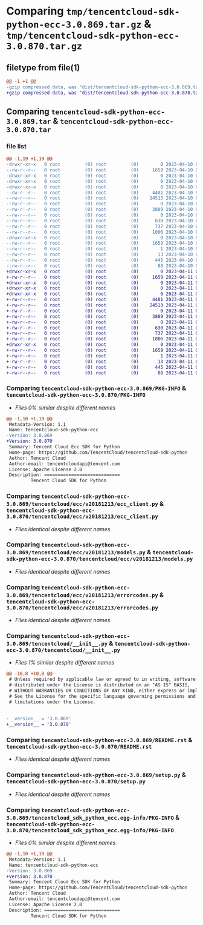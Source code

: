 # Comparing `tmp/tencentcloud-sdk-python-ecc-3.0.869.tar.gz` & `tmp/tencentcloud-sdk-python-ecc-3.0.870.tar.gz`

## filetype from file(1)

```diff
@@ -1 +1 @@
-gzip compressed data, was "dist/tencentcloud-sdk-python-ecc-3.0.869.tar", last modified: Mon Apr 10 03:04:34 2023, max compression
+gzip compressed data, was "dist/tencentcloud-sdk-python-ecc-3.0.870.tar", last modified: Tue Apr 11 03:37:46 2023, max compression
```

## Comparing `tencentcloud-sdk-python-ecc-3.0.869.tar` & `tencentcloud-sdk-python-ecc-3.0.870.tar`

### file list

```diff
@@ -1,19 +1,19 @@
-drwxr-xr-x   0 root         (0) root         (0)        0 2023-04-10 03:04:34.000000 tencentcloud-sdk-python-ecc-3.0.869/
--rw-r--r--   0 root         (0) root         (0)     1659 2023-04-10 03:04:34.000000 tencentcloud-sdk-python-ecc-3.0.869/PKG-INFO
-drwxr-xr-x   0 root         (0) root         (0)        0 2023-04-10 03:04:34.000000 tencentcloud-sdk-python-ecc-3.0.869/tencentcloud/
-drwxr-xr-x   0 root         (0) root         (0)        0 2023-04-10 03:04:34.000000 tencentcloud-sdk-python-ecc-3.0.869/tencentcloud/ecc/
-drwxr-xr-x   0 root         (0) root         (0)        0 2023-04-10 03:04:34.000000 tencentcloud-sdk-python-ecc-3.0.869/tencentcloud/ecc/v20181213/
--rw-r--r--   0 root         (0) root         (0)     4481 2023-04-10 03:04:34.000000 tencentcloud-sdk-python-ecc-3.0.869/tencentcloud/ecc/v20181213/ecc_client.py
--rw-r--r--   0 root         (0) root         (0)    24513 2023-04-10 03:04:34.000000 tencentcloud-sdk-python-ecc-3.0.869/tencentcloud/ecc/v20181213/models.py
--rw-r--r--   0 root         (0) root         (0)        0 2023-04-10 03:04:34.000000 tencentcloud-sdk-python-ecc-3.0.869/tencentcloud/ecc/v20181213/__init__.py
--rw-r--r--   0 root         (0) root         (0)     3889 2023-04-10 03:04:34.000000 tencentcloud-sdk-python-ecc-3.0.869/tencentcloud/ecc/v20181213/errorcodes.py
--rw-r--r--   0 root         (0) root         (0)        0 2023-04-10 03:04:34.000000 tencentcloud-sdk-python-ecc-3.0.869/tencentcloud/ecc/__init__.py
--rw-r--r--   0 root         (0) root         (0)      630 2023-04-10 03:04:34.000000 tencentcloud-sdk-python-ecc-3.0.869/tencentcloud/__init__.py
--rw-r--r--   0 root         (0) root         (0)      737 2023-04-10 03:04:34.000000 tencentcloud-sdk-python-ecc-3.0.869/README.rst
--rw-r--r--   0 root         (0) root         (0)     1006 2023-04-10 03:04:34.000000 tencentcloud-sdk-python-ecc-3.0.869/setup.py
-drwxr-xr-x   0 root         (0) root         (0)        0 2023-04-10 03:04:34.000000 tencentcloud-sdk-python-ecc-3.0.869/tencentcloud_sdk_python_ecc.egg-info/
--rw-r--r--   0 root         (0) root         (0)     1659 2023-04-10 03:04:34.000000 tencentcloud-sdk-python-ecc-3.0.869/tencentcloud_sdk_python_ecc.egg-info/PKG-INFO
--rw-r--r--   0 root         (0) root         (0)        1 2023-04-10 03:04:34.000000 tencentcloud-sdk-python-ecc-3.0.869/tencentcloud_sdk_python_ecc.egg-info/dependency_links.txt
--rw-r--r--   0 root         (0) root         (0)       13 2023-04-10 03:04:34.000000 tencentcloud-sdk-python-ecc-3.0.869/tencentcloud_sdk_python_ecc.egg-info/top_level.txt
--rw-r--r--   0 root         (0) root         (0)      445 2023-04-10 03:04:34.000000 tencentcloud-sdk-python-ecc-3.0.869/tencentcloud_sdk_python_ecc.egg-info/SOURCES.txt
--rw-r--r--   0 root         (0) root         (0)       88 2023-04-10 03:04:34.000000 tencentcloud-sdk-python-ecc-3.0.869/setup.cfg
+drwxr-xr-x   0 root         (0) root         (0)        0 2023-04-11 03:37:46.000000 tencentcloud-sdk-python-ecc-3.0.870/
+-rw-r--r--   0 root         (0) root         (0)     1659 2023-04-11 03:37:46.000000 tencentcloud-sdk-python-ecc-3.0.870/PKG-INFO
+drwxr-xr-x   0 root         (0) root         (0)        0 2023-04-11 03:37:46.000000 tencentcloud-sdk-python-ecc-3.0.870/tencentcloud/
+drwxr-xr-x   0 root         (0) root         (0)        0 2023-04-11 03:37:46.000000 tencentcloud-sdk-python-ecc-3.0.870/tencentcloud/ecc/
+drwxr-xr-x   0 root         (0) root         (0)        0 2023-04-11 03:37:46.000000 tencentcloud-sdk-python-ecc-3.0.870/tencentcloud/ecc/v20181213/
+-rw-r--r--   0 root         (0) root         (0)     4481 2023-04-11 03:37:46.000000 tencentcloud-sdk-python-ecc-3.0.870/tencentcloud/ecc/v20181213/ecc_client.py
+-rw-r--r--   0 root         (0) root         (0)    24513 2023-04-11 03:37:46.000000 tencentcloud-sdk-python-ecc-3.0.870/tencentcloud/ecc/v20181213/models.py
+-rw-r--r--   0 root         (0) root         (0)        0 2023-04-11 03:37:46.000000 tencentcloud-sdk-python-ecc-3.0.870/tencentcloud/ecc/v20181213/__init__.py
+-rw-r--r--   0 root         (0) root         (0)     3889 2023-04-11 03:37:46.000000 tencentcloud-sdk-python-ecc-3.0.870/tencentcloud/ecc/v20181213/errorcodes.py
+-rw-r--r--   0 root         (0) root         (0)        0 2023-04-11 03:37:46.000000 tencentcloud-sdk-python-ecc-3.0.870/tencentcloud/ecc/__init__.py
+-rw-r--r--   0 root         (0) root         (0)      630 2023-04-11 03:37:46.000000 tencentcloud-sdk-python-ecc-3.0.870/tencentcloud/__init__.py
+-rw-r--r--   0 root         (0) root         (0)      737 2023-04-11 03:37:46.000000 tencentcloud-sdk-python-ecc-3.0.870/README.rst
+-rw-r--r--   0 root         (0) root         (0)     1006 2023-04-11 03:37:46.000000 tencentcloud-sdk-python-ecc-3.0.870/setup.py
+drwxr-xr-x   0 root         (0) root         (0)        0 2023-04-11 03:37:46.000000 tencentcloud-sdk-python-ecc-3.0.870/tencentcloud_sdk_python_ecc.egg-info/
+-rw-r--r--   0 root         (0) root         (0)     1659 2023-04-11 03:37:46.000000 tencentcloud-sdk-python-ecc-3.0.870/tencentcloud_sdk_python_ecc.egg-info/PKG-INFO
+-rw-r--r--   0 root         (0) root         (0)        1 2023-04-11 03:37:46.000000 tencentcloud-sdk-python-ecc-3.0.870/tencentcloud_sdk_python_ecc.egg-info/dependency_links.txt
+-rw-r--r--   0 root         (0) root         (0)       13 2023-04-11 03:37:46.000000 tencentcloud-sdk-python-ecc-3.0.870/tencentcloud_sdk_python_ecc.egg-info/top_level.txt
+-rw-r--r--   0 root         (0) root         (0)      445 2023-04-11 03:37:46.000000 tencentcloud-sdk-python-ecc-3.0.870/tencentcloud_sdk_python_ecc.egg-info/SOURCES.txt
+-rw-r--r--   0 root         (0) root         (0)       88 2023-04-11 03:37:46.000000 tencentcloud-sdk-python-ecc-3.0.870/setup.cfg
```

### Comparing `tencentcloud-sdk-python-ecc-3.0.869/PKG-INFO` & `tencentcloud-sdk-python-ecc-3.0.870/PKG-INFO`

 * *Files 0% similar despite different names*

```diff
@@ -1,10 +1,10 @@
 Metadata-Version: 1.1
 Name: tencentcloud-sdk-python-ecc
-Version: 3.0.869
+Version: 3.0.870
 Summary: Tencent Cloud Ecc SDK for Python
 Home-page: https://github.com/TencentCloud/tencentcloud-sdk-python
 Author: Tencent Cloud
 Author-email: tencentcloudapi@tencent.com
 License: Apache License 2.0
 Description: ============================
         Tencent Cloud SDK for Python
```

### Comparing `tencentcloud-sdk-python-ecc-3.0.869/tencentcloud/ecc/v20181213/ecc_client.py` & `tencentcloud-sdk-python-ecc-3.0.870/tencentcloud/ecc/v20181213/ecc_client.py`

 * *Files identical despite different names*

### Comparing `tencentcloud-sdk-python-ecc-3.0.869/tencentcloud/ecc/v20181213/models.py` & `tencentcloud-sdk-python-ecc-3.0.870/tencentcloud/ecc/v20181213/models.py`

 * *Files identical despite different names*

### Comparing `tencentcloud-sdk-python-ecc-3.0.869/tencentcloud/ecc/v20181213/errorcodes.py` & `tencentcloud-sdk-python-ecc-3.0.870/tencentcloud/ecc/v20181213/errorcodes.py`

 * *Files identical despite different names*

### Comparing `tencentcloud-sdk-python-ecc-3.0.869/tencentcloud/__init__.py` & `tencentcloud-sdk-python-ecc-3.0.870/tencentcloud/__init__.py`

 * *Files 1% similar despite different names*

```diff
@@ -10,8 +10,8 @@
 # Unless required by applicable law or agreed to in writing, software
 # distributed under the License is distributed on an "AS IS" BASIS,
 # WITHOUT WARRANTIES OR CONDITIONS OF ANY KIND, either express or implied.
 # See the License for the specific language governing permissions and
 # limitations under the License.
 
 
-__version__ = '3.0.869'
+__version__ = '3.0.870'
```

### Comparing `tencentcloud-sdk-python-ecc-3.0.869/README.rst` & `tencentcloud-sdk-python-ecc-3.0.870/README.rst`

 * *Files identical despite different names*

### Comparing `tencentcloud-sdk-python-ecc-3.0.869/setup.py` & `tencentcloud-sdk-python-ecc-3.0.870/setup.py`

 * *Files identical despite different names*

### Comparing `tencentcloud-sdk-python-ecc-3.0.869/tencentcloud_sdk_python_ecc.egg-info/PKG-INFO` & `tencentcloud-sdk-python-ecc-3.0.870/tencentcloud_sdk_python_ecc.egg-info/PKG-INFO`

 * *Files 0% similar despite different names*

```diff
@@ -1,10 +1,10 @@
 Metadata-Version: 1.1
 Name: tencentcloud-sdk-python-ecc
-Version: 3.0.869
+Version: 3.0.870
 Summary: Tencent Cloud Ecc SDK for Python
 Home-page: https://github.com/TencentCloud/tencentcloud-sdk-python
 Author: Tencent Cloud
 Author-email: tencentcloudapi@tencent.com
 License: Apache License 2.0
 Description: ============================
         Tencent Cloud SDK for Python
```


